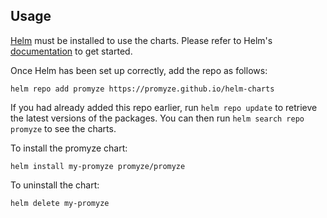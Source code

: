 ## Usage

[Helm](https://helm.sh) must be installed to use the charts.  Please refer to
Helm's [documentation](https://helm.sh/docs) to get started.

Once Helm has been set up correctly, add the repo as follows:

    helm repo add promyze https://promyze.github.io/helm-charts

If you had already added this repo earlier, run `helm repo update` to retrieve
the latest versions of the packages.  You can then run `helm search repo
promyze` to see the charts.

To install the promyze chart:

    helm install my-promyze promyze/promyze 

To uninstall the chart:

    helm delete my-promyze
